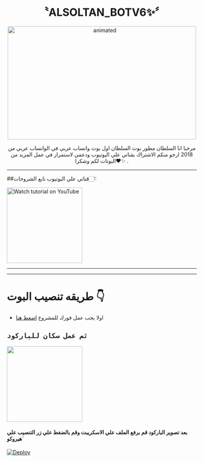

<h1 align="center">〝ALSOLTAN_BOTV6✨〞<br></h1>
<p align="center">
<img src="https://telegra.ph/file/38b3870679e4fd0d3e32e.jpg" alt="animated" width="500" height="300" />
</p>

<p align="center">
مرحبا انا السلطان مطور بوت السلطان اول بوت واتساب عربي في الواتساب عربي من 2018 ارجو منكم الاشتراك بقناتي علي اليوتيوب ودعمي لاستمرار في عمل المزيد من البوتات لكم وشكرا❤✨ 
.
</p>



---
##قناتي علي اليوتيوب تابع الشروحات👇🏻

<a href="https://youtube.com/@YOUSSEF-ALSOLTN"><img src="https://i.ibb.co/hsGYWms/116-1161192-podcast-subscribe-listen-button-youtube-sign-hd-png.png" alt="Watch tutorial on YouTube" border="0"  width="200"></a>

------


-------
# طريقه تنصيب البوت 👇

- اولا يجب عمل فورك للمشروع [اضغط هنا](https://github.com/Sjshskdhd/BOT_ELGAZARV6/tree/main)

## `ثم عمل سكان للباركود`
<a href="https://BOT-ELGAZAR-QR.lsydlsyd3.repl.co/"><img src="https://repl.it/badge/github/quiec/whatsAlfa" width="200" />
</a>
#### بعد تصوير الباركود قم برفع الملف علي الاسكريبت وقم بالضغط علي زر التنصيب علي هيروكو`

[![Deploy](https://www.herokucdn.com/deploy/button.svg)](https://dashboard.heroku.com/new?template=https://github.com/Sjshskdhd/BOT_ELGAZARV6/tree/main?)

